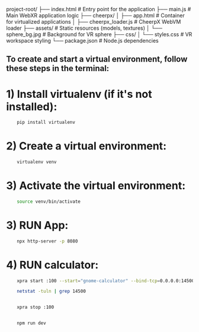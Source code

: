project-root/
├── index.html          # Entry point for the application
├── main.js             # Main WebXR application logic
├── cheerpx/
│   ├── app.html        # Container for virtualized applications
│   ├── cheerpx_loader.js  # CheerpX WebVM loader
├── assets/             # Static resources (models, textures)
│   └── sphere_bg.jpg   # Background for VR sphere
├── css/
│   └── styles.css      # VR workspace styling
└── package.json        # Node.js dependencies


## To create and start a virtual environment, follow these steps in the terminal:

# 1) Install virtualenv (if it's not installed):

```bash
    pip install virtualenv
```


# 2) Create a virtual environment:

```bash
    virtualenv venv
```

# 3) Activate the virtual environment:

```bash
    source venv/bin/activate
```

# 3) RUN App:

```bash
    npx http-server -p 8080
```



# 4) RUN calculator:

```bash
    xpra start :100 --start="gnome-calculator" --bind-tcp=0.0.0.0:14500

    netstat -tuln | grep 14500


    xpra stop :100


    npm run dev
```

